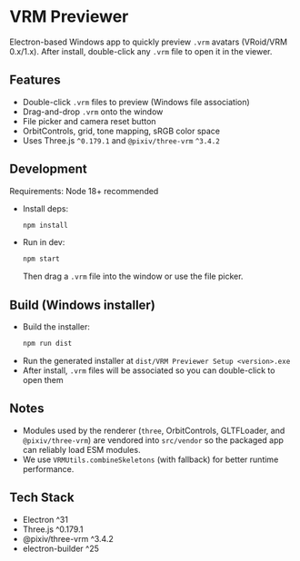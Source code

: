 # VRM Previewer

Electron-based Windows app to quickly preview `.vrm` avatars (VRoid/VRM 0.x/1.x). After install, double-click any `.vrm` file to open it in the viewer.

## Features
- Double-click `.vrm` files to preview (Windows file association)
- Drag-and-drop `.vrm` onto the window
- File picker and camera reset button
- OrbitControls, grid, tone mapping, sRGB color space
- Uses Three.js `^0.179.1` and `@pixiv/three-vrm` `^3.4.2`

## Development

Requirements: Node 18+ recommended

- Install deps:
  ```bash
  npm install
  ```
- Run in dev:
  ```bash
  npm start
  ```
  Then drag a `.vrm` file into the window or use the file picker.

## Build (Windows installer)

- Build the installer:
  ```bash
  npm run dist
  ```
- Run the generated installer at `dist/VRM Previewer Setup <version>.exe`
- After install, `.vrm` files will be associated so you can double-click to open them

## Notes
- Modules used by the renderer (`three`, OrbitControls, GLTFLoader, and `@pixiv/three-vrm`) are vendored into `src/vendor` so the packaged app can reliably load ESM modules.
- We use `VRMUtils.combineSkeletons` (with fallback) for better runtime performance.

## Tech Stack
- Electron ^31
- Three.js ^0.179.1
- @pixiv/three-vrm ^3.4.2
- electron-builder ^25

